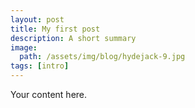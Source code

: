 ```yaml
---
layout: post
title: My first post
description: A short summary
image:
  path: /assets/img/blog/hydejack-9.jpg
tags: [intro]
---
```

Your content here.
